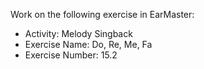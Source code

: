 Work on the following exercise in EarMaster:
- Activity: Melody Singback
- Exercise Name: Do, Re, Me, Fa
- Exercise Number: 15.2
